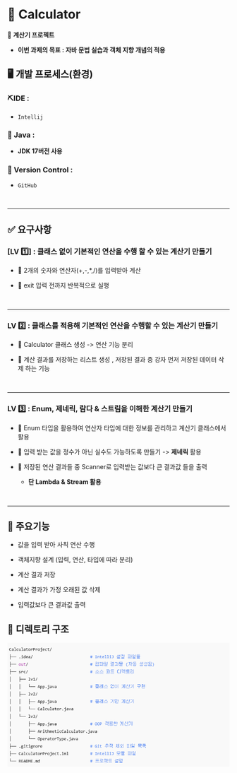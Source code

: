 #  📑 Calculator

📗 **계산기 프로젝트**

- **이번 과제의 목표 : 자바 문법 실습과 객체 지향 개념의 적용**

## 🖥️ 개발 프로세스(환경)

### ⛏️IDE :
- `Intellij`

### 📌 Java :
- **JDK 17버전 사용**

### 🔁 Version Control :
- `GitHub`

<br>
<hr>

## ✅ 요구사항

### [LV 1️⃣] : 클래스 없이 기본적인 연산을 수행 할 수 있는 계산기 만들기

- 🍭 2개의 숫자와 연산자(+,-,*,/)를 입력받아 계산


- 🍭 exit 입력 전까지 반복적으로 실행

<br>
<hr>

### LV 2️⃣ : 클래스를 적용해 기본적인 연산을 수행할 수 있는 계산기 만들기

- 🍭 Calculator 클래스 생성 -> 연산 기능 분리


- 🍭 계산 결과를 저장하는 리스트 생성 , 저장된 결과 중 강자 먼저 저장된 데이터 삭제 하는 기능
<br>
<hr>

### LV 3️⃣ : Enum, 제네릭, 람다 & 스트림을 이해한 계산기 만들기

- 🍭 Enum 타입을 활용하여 연산자 타입에 대한 정보를 관리하고 계산기 클래스에서 활용


- 🍭 입력 받는 값을 정수가 아닌 실수도 가능하도록 만들기 -> **제네릭** 활용


- 🍭 저장된 연산 결과들 중 Scanner로 입력받는 값보다 큰 결과값 들을 출력

  - **단 Lambda & Stream 활용**



<br>
<hr>

## 🌟 주요기능

- 값을 입력 받아 사칙 연산 수행


- 객체지향 설계 (입력, 연산, 타입에 따라 분리)


- 계산 결과 저장


- 계산 결과가 가정 오래된 값 삭제


- 입력값보다 큰 결과값 출력

## 📜 디렉토리 구조

![img.png](img.png)

 